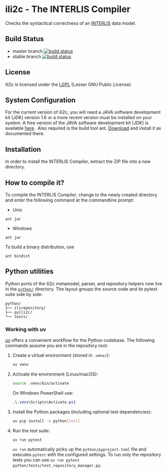 # ili2c - The INTERLIS Compiler
Checks the syntactical correctness of an [INTERLIS](https://www.interlis.ch/content/index.php?language=e "Interlis - The tool to describe, integrate and coordinate geodata.") data model.

## Build Status
- master branch [![build status](https://www.travis-ci.org/claeis/ili2c.svg?branch=master)](https://www.travis-ci.org/claeis/ili2c)
- stable branch [![build status](https://www.travis-ci.org/claeis/ili2c.svg?branch=stable)](https://www.travis-ci.org/claeis/ili2c)

## License
ili2c is licensed under the [LGPL](https://www.gnu.org/licenses/lgpl.txt) (Lesser GNU Public License).

## System Configuration
For the current version of ili2c, you will need a JAVA software development kit (JDK) version 1.6 or a more recent version
must be installed on your system. A free version of the JAVA software development kit (JDK) is available [here](http://www.oracle.com/technetwork/java/javase/downloads/index.html) .
Also required is the build tool ant. [Download](http://ant.apache.org) and install it as documented there.

## Installation
In order to install the INTERLIS Compiler, extract the ZIP file into a new directory.

## How to compile it?
To compile the INTERLIS Compiler, change to the newly created directory and enter the following command at the commandline prompt:

- Unix
~~~
ant jar
~~~
- Windows
~~~
ant jar
~~~
To build a binary distribution, use
~~~
ant bindist
~~~

## Python utilities

Python ports of the ili2c metamodel, parser, and repository helpers now live in
the [`python/`](python/) directory. The layout groups the source code and its
pytest suite side by side:

```
python/
├── ilirepository/
├── pyili2c/
└── tests/
```

### Working with uv

[uv](https://docs.astral.sh/uv/) offers a convenient workflow for the Python
codebase. The following commands assume you are in the repository root:

1. Create a virtual environment (stored in `.venv/`):

   ```bash
   uv venv
   ```

2. Activate the environment (Linux/macOS):

   ```bash
   source .venv/bin/activate
   ```

   On Windows PowerShell use:

   ```powershell
   .\.venv\Scripts\Activate.ps1
   ```

3. Install the Python packages (including optional test dependencies):

   ```bash
   uv pip install -e python[test]
   ```

4. Run the test suite:

   ```bash
   uv run pytest
   ```

   `uv run` automatically picks up the `python/pyproject.toml` file and executes
   `pytest` with the configured settings. To run only the repository tests you
   can use `uv run pytest python/tests/test_repository_manager.py`.
